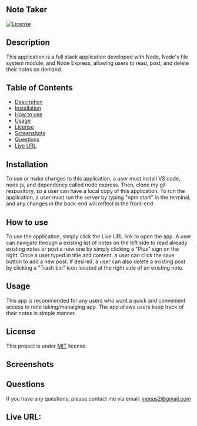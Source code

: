 ## Note Taker
  [![License](https://img.shields.io/badge/license-MIT-blue.svg)
    ](https://opensource.org/licenses/MIT)

## Description
This application is a full stack application developed with Node, Node's file system module, and Node Express, allowing users to 
read, post, and delete their notes on demand. 

## Table of Contents
*  [Description](#description)
*  [Installation](#installation)
*  [How to use](#how-to-use)
*  [Usage](#usage)
*  [License](#license)
*  [Screenshots](#screenshots)
*  [Questions](#questions)
*  [Live URL](#live-url)

## Installation
To use or make changes to this application, a user must install VS code, node.js, and dependency called node express.
Then, clone my git respository, so a user can have a local copy of this application. 
To run the application, a user must run the server by typing "npm start" in the terminal, and any changes in the back-end will reflect in the front-end.

## How to use
To use the application, simply click the Live URL link to open the app. 
A user can navigate through a existing list of notes on the left side to read already existing notes or 
post a new one by simply clicking a "Plus" sign on the right.
Once a user typed in title and content, a user can click the save button to add a new post. 
If desired, a user can also delete a existing post by clicking a "Trash bin" icon located at the right side of an existing note. 

## Usage
This app is recommended for any users who want a quick and convenient access to note taking/manaiging app. 
The app allows users keep track of their notes in simple manner.  

## License
This project is under [MIT](https://opensource.org/licenses/MIT) license.

##  Screenshots


## Questions
If you have any questions, please contact me via email: ineeus2@gmail.com

## Live URL:


